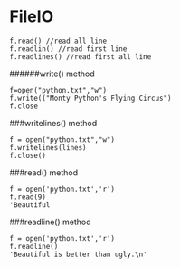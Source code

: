 # FileIO

````
f.read() //read all line
f.readlin() //read first line
f.readlines() //read first all line 
````
######write() method 
````
f=open("python.txt","w")
f.write(("Monty Python's Flying Circus")
f.close
````
###writelines() method
````
f = open("python.txt","w")
f.writelines(lines)
f.close()
````

###read() method
````
f = open('python.txt','r')
f.read(9)
'Beautiful
````

###readline() method
````
f = open('python.txt','r')
f.readline()
'Beautiful is better than ugly.\n'
````
